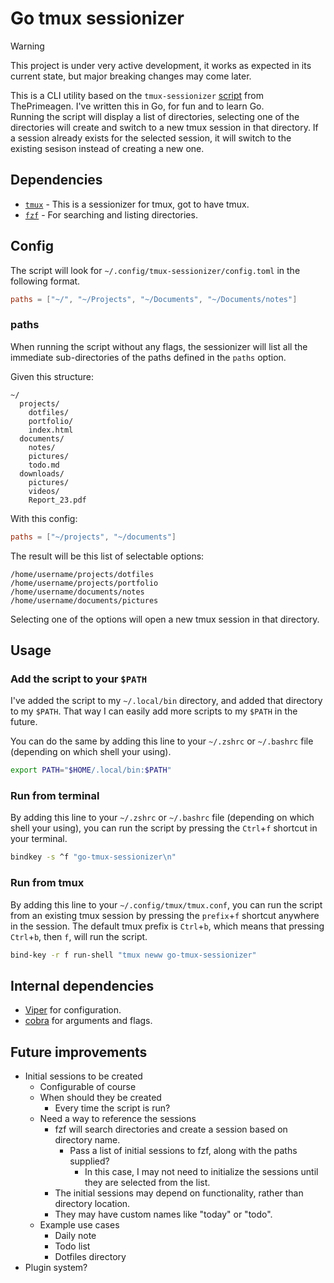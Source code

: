 # Go tmux sessionizer

> [!WARNING]
> This project is under very active development, it works as expected in its current state, but major breaking changes may come later.

This is a CLI utility based on the `tmux-sessionizer` [script](https://github.com/ThePrimeagen/.dotfiles/blob/master/bin/.local/scripts/tmux-sessionizer) from ThePrimeagen. I've written this in Go, for fun and to learn Go.\
Running the script will display a list of directories, selecting one of the directories will create and switch to a new tmux session in that directory.
If a session already exists for the selected session, it will switch to the existing sesison instead of creating a new one.

## Dependencies

- [`tmux`](https://github.com/tmux/tmux/wiki) - This is a sessionizer for tmux, got to have tmux.
- [`fzf`](https://github.com/junegunn/fzf) - For searching and listing directories.

## Config

The script will look for `~/.config/tmux-sessionizer/config.toml` in the following format.

```toml
paths = ["~/", "~/Projects", "~/Documents", "~/Documents/notes"]
```

### paths

When running the script without any flags, the sessionizer will list all the immediate sub-directories of the paths defined in the `paths` option.

Given this structure:

```
~/
  projects/
    dotfiles/
    portfolio/
    index.html
  documents/
    notes/
    pictures/
    todo.md
  downloads/
    pictures/
    videos/
    Report_23.pdf
```

With this config:

```toml
paths = ["~/projects", "~/documents"]
```

The result will be this list of selectable options:

```
/home/username/projects/dotfiles
/home/username/projects/portfolio
/home/username/documents/notes
/home/username/documents/pictures
```

Selecting one of the options will open a new tmux session in that directory.

## Usage

### Add the script to your `$PATH`

I've added the script to my `~/.local/bin` directory, and added that directory to my `$PATH`. That way I can easily add more scripts to my `$PATH` in the future.

You can do the same by adding this line to your `~/.zshrc` or `~/.bashrc` file (depending on which shell your using).

```bash
export PATH="$HOME/.local/bin:$PATH"
```

### Run from terminal

By adding this line to your `~/.zshrc` or `~/.bashrc` file (depending on which shell your using), you can run the script by pressing the `Ctrl`+`f` shortcut in your terminal.

```bash
bindkey -s ^f "go-tmux-sessionizer\n"
```

### Run from tmux

By adding this line to your `~/.config/tmux/tmux.conf`, you can run the script from an existing tmux session by pressing the `prefix`+`f` shortcut anywhere in the session.
The default tmux prefix is `Ctrl`+`b`, which means that pressing `Ctrl`+`b`, then `f`, will run the script.

```bash
bind-key -r f run-shell "tmux neww go-tmux-sessionizer"
```

## Internal dependencies

- [Viper](https://github.com/spf13/viper) for configuration.
- [cobra](https://github.com/spf13/cobra) for arguments and flags.

## Future improvements

- Initial sessions to be created
  - Configurable of course
  - When should they be created
    - Every time the script is run?
  - Need a way to reference the sessions
    - fzf will search directories and create a session based on directory name.
      - Pass a list of initial sessions to fzf, along with the paths supplied?
        - In this case, I may not need to initialize the sessions until they are selected from the list.
    - The initial sessions may depend on functionality, rather than directory location.
    - They may have custom names like "today" or "todo".
  - Example use cases
    - Daily note
    - Todo list
    - Dotfiles directory
- Plugin system?
